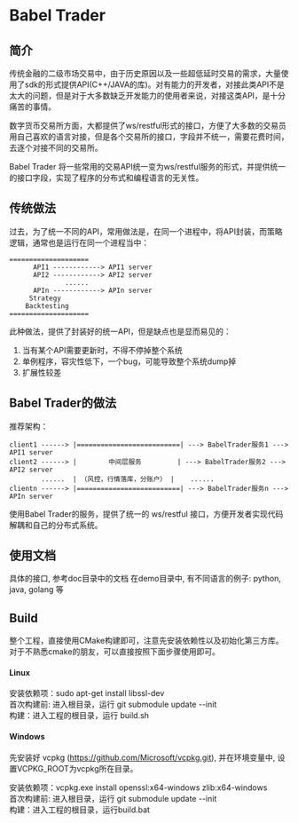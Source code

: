 # Babel Trader

## 简介
传统金融的二级市场交易中，由于历史原因以及一些超低延时交易的需求，大量使用了sdk的形式提供API(C++/JAVA的库)。对有能力的开发者，对接此类API不是太大的问题，但是对于大多数缺乏开发能力的使用者来说，对接这类API，是十分痛苦的事情。

数字货币交易所方面，大都提供了ws/restful形式的接口，方便了大多数的交易员用自己喜欢的语言对接，但是各个交易所的接口，字段并不统一，需要花费时间，去逐个对接不同的交易所。

Babel Trader 将一些常用的交易API统一变为ws/restful服务的形式，并提供统一的接口字段，实现了程序的分布式和编程语言的无关性。

## 传统做法
过去，为了统一不同的API，常用做法是，在同一个进程中，将API封装，而策略逻辑，通常也是运行在同一个进程当中：
```
====================
      API1 ------------> API1 server
      API2 ------------> API2 server
              ......
      APIn ------------> APIn server
     Strategy
    Backtesting
====================
```
此种做法，提供了封装好的统一API，但是缺点也是显而易见的：
1. 当有某个API需要更新时，不得不停掉整个系统
1. 单例程序，容灾性低下，一个bug，可能导致整个系统dump掉
1. 扩展性较差

## Babel Trader的做法
推荐架构：
```
client1 ------> |==========================| ---> BabelTrader服务1 ---> API1 server
client2 ------> |        中间层服务         | ---> BabelTrader服务2 ---> API2 server
        ......  | （风控，行情落库，分账户） |    ......
clientn ------> |==========================| ---> BabelTrader服务n ---> APIn server
```
使用Babel Trader的服务，提供了统一的 ws/restful 接口，方便开发者实现代码解耦和自己的分布式系统。

## 使用文档
具体的接口, 参考doc目录中的文档
在demo目录中, 有不同语言的例子: python, java, golang 等

## Build
整个工程，直接使用CMake构建即可，注意先安装依赖性以及初始化第三方库。对于不熟悉cmake的朋友，可以直接按照下面步骤使用即可。

#### Linux
安装依赖项：sudo apt-get install libssl-dev  
首次构建前: 进入根目录，运行 git submodule update --init  
构建：进入工程的根目录，运行 build.sh  

#### Windows
先安装好 vcpkg (https://github.com/Microsoft/vcpkg.git), 并在环境变量中, 设置VCPKG_ROOT为vcpkg所在目录。

安装依赖项：vcpkg.exe install openssl:x64-windows zlib:x64-windows  
首次构建前: 进入根目录，运行 git submodule update --init  
构建：进入工程的根目录，运行build.bat  